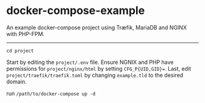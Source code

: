 # docker-compose-example
An example docker-compose project using Træfik, MariaDB and NGINX with PHP-FPM.

---

`cd project`

Start by editing the `project/.env` file. Ensure NGNIX and PHP have permissions for `project/nginx/html` by setting `CFG_P{UID,GID}=`. Last, edit `project/traefik/traefik.toml` by changing `example.tld` to the desired domain.

run `/path/to/docker-compose up -d`
